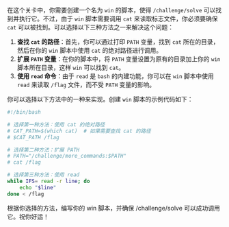 在这个关卡中，你需要创建一个名为 `win` 的脚本，使得 `/challenge/solve` 可以找到并执行它。不过，由于 `win` 脚本需要调用 `cat` 来读取标志文件，你必须要确保 `cat` 可以被找到。可以选择以下三种方法之一来解决这个问题：

1. **查找 `cat` 的路径**：首先，你可以通过打印 `PATH` 变量，找到 `cat` 所在的目录，然后在你的 `win` 脚本中使用 `cat` 的绝对路径进行调用。
2. **扩展 `PATH` 变量**：在你的脚本中，将 `PATH` 变量设置为原有的目录加上你的 `win` 脚本所在目录，这样 `win` 可以找到 `cat`。
3. **使用 `read` 命令**：由于 `read` 是 `bash` 的内建功能，你可以在 `win` 脚本中使用 `read` 来读取 `/flag` 文件，而不受 `PATH` 变量的影响。

你可以选择以下方法中的一种来实现。创建 `win` 脚本的示例代码如下：

```bash
#!/bin/bash

# 选择第一种方法：使用 cat 的绝对路径
# CAT_PATH=$(which cat)  # 如果需要查找 cat 的路径
# $CAT_PATH /flag

# 选择第二种方法：扩展 PATH
# PATH="/challenge/more_commands:$PATH"
# cat /flag

# 选择第三种方法：使用 read
while IFS= read -r line; do
    echo "$line"
done < /flag
```

根据你选择的方法，编写你的 win 脚本，并确保 /challenge/solve 可以成功调用它。祝你好运！
